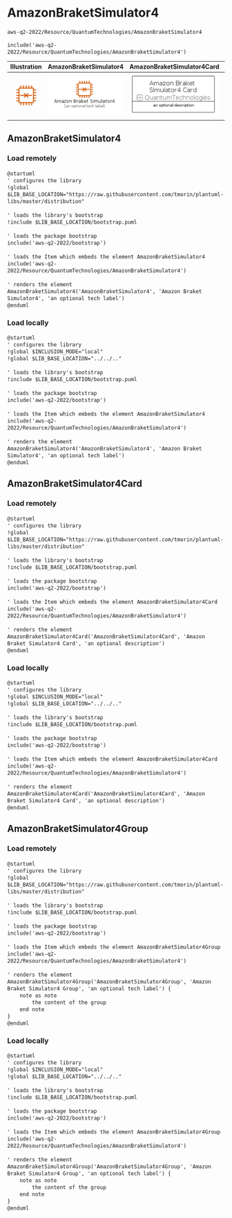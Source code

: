 # AmazonBraketSimulator4


```text
aws-q2-2022/Resource/QuantumTechnologies/AmazonBraketSimulator4
```

```text
include('aws-q2-2022/Resource/QuantumTechnologies/AmazonBraketSimulator4')
```



| Illustration | AmazonBraketSimulator4 | AmazonBraketSimulator4Card | AmazonBraketSimulator4Group |
| :---: | :---: | :---: | :---: |
| ![illustration for Illustration](../../../aws-q2-2022/Resource/QuantumTechnologies/AmazonBraketSimulator4.png) | ![illustration for AmazonBraketSimulator4](../../../aws-q2-2022/Resource/QuantumTechnologies/AmazonBraketSimulator4.Local.png) | ![illustration for AmazonBraketSimulator4Card](../../../aws-q2-2022/Resource/QuantumTechnologies/AmazonBraketSimulator4Card.Local.png) | ![illustration for AmazonBraketSimulator4Group](../../../aws-q2-2022/Resource/QuantumTechnologies/AmazonBraketSimulator4Group.Local.png) |




## AmazonBraketSimulator4

### Load remotely
```plantuml
@startuml
' configures the library
!global $LIB_BASE_LOCATION="https://raw.githubusercontent.com/tmorin/plantuml-libs/master/distribution"

' loads the library's bootstrap
!include $LIB_BASE_LOCATION/bootstrap.puml

' loads the package bootstrap
include('aws-q2-2022/bootstrap')

' loads the Item which embeds the element AmazonBraketSimulator4
include('aws-q2-2022/Resource/QuantumTechnologies/AmazonBraketSimulator4')

' renders the element
AmazonBraketSimulator4('AmazonBraketSimulator4', 'Amazon Braket Simulator4', 'an optional tech label')
@enduml
```

### Load locally
```plantuml
@startuml
' configures the library
!global $INCLUSION_MODE="local"
!global $LIB_BASE_LOCATION="../../.."

' loads the library's bootstrap
!include $LIB_BASE_LOCATION/bootstrap.puml

' loads the package bootstrap
include('aws-q2-2022/bootstrap')

' loads the Item which embeds the element AmazonBraketSimulator4
include('aws-q2-2022/Resource/QuantumTechnologies/AmazonBraketSimulator4')

' renders the element
AmazonBraketSimulator4('AmazonBraketSimulator4', 'Amazon Braket Simulator4', 'an optional tech label')
@enduml
```

## AmazonBraketSimulator4Card

### Load remotely
```plantuml
@startuml
' configures the library
!global $LIB_BASE_LOCATION="https://raw.githubusercontent.com/tmorin/plantuml-libs/master/distribution"

' loads the library's bootstrap
!include $LIB_BASE_LOCATION/bootstrap.puml

' loads the package bootstrap
include('aws-q2-2022/bootstrap')

' loads the Item which embeds the element AmazonBraketSimulator4Card
include('aws-q2-2022/Resource/QuantumTechnologies/AmazonBraketSimulator4')

' renders the element
AmazonBraketSimulator4Card('AmazonBraketSimulator4Card', 'Amazon Braket Simulator4 Card', 'an optional description')
@enduml
```

### Load locally
```plantuml
@startuml
' configures the library
!global $INCLUSION_MODE="local"
!global $LIB_BASE_LOCATION="../../.."

' loads the library's bootstrap
!include $LIB_BASE_LOCATION/bootstrap.puml

' loads the package bootstrap
include('aws-q2-2022/bootstrap')

' loads the Item which embeds the element AmazonBraketSimulator4Card
include('aws-q2-2022/Resource/QuantumTechnologies/AmazonBraketSimulator4')

' renders the element
AmazonBraketSimulator4Card('AmazonBraketSimulator4Card', 'Amazon Braket Simulator4 Card', 'an optional description')
@enduml
```

## AmazonBraketSimulator4Group

### Load remotely
```plantuml
@startuml
' configures the library
!global $LIB_BASE_LOCATION="https://raw.githubusercontent.com/tmorin/plantuml-libs/master/distribution"

' loads the library's bootstrap
!include $LIB_BASE_LOCATION/bootstrap.puml

' loads the package bootstrap
include('aws-q2-2022/bootstrap')

' loads the Item which embeds the element AmazonBraketSimulator4Group
include('aws-q2-2022/Resource/QuantumTechnologies/AmazonBraketSimulator4')

' renders the element
AmazonBraketSimulator4Group('AmazonBraketSimulator4Group', 'Amazon Braket Simulator4 Group', 'an optional tech label') {
    note as note
        the content of the group
    end note
}
@enduml
```

### Load locally
```plantuml
@startuml
' configures the library
!global $INCLUSION_MODE="local"
!global $LIB_BASE_LOCATION="../../.."

' loads the library's bootstrap
!include $LIB_BASE_LOCATION/bootstrap.puml

' loads the package bootstrap
include('aws-q2-2022/bootstrap')

' loads the Item which embeds the element AmazonBraketSimulator4Group
include('aws-q2-2022/Resource/QuantumTechnologies/AmazonBraketSimulator4')

' renders the element
AmazonBraketSimulator4Group('AmazonBraketSimulator4Group', 'Amazon Braket Simulator4 Group', 'an optional tech label') {
    note as note
        the content of the group
    end note
}
@enduml
```

